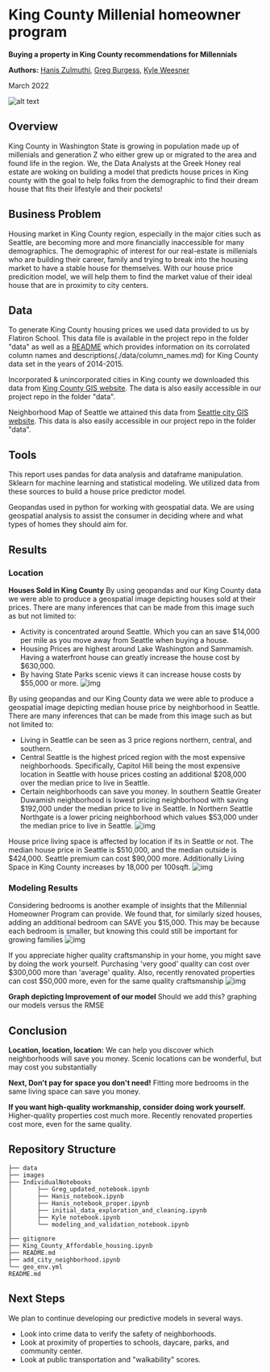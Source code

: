 # King County Millenial homeowner program

**Buying a property in King County recommendations for Millennials**

**Authors:** [Hanis Zulmuthi](https://github.com/hanis-z), [Greg Burgess](https://github.com/gcburgess), [Kyle Weesner](https://github.com/KyleWeesner)

March 2022

![alt text](https://www.condosky.com/wp-content/uploads/2019/06/Young-Families-Condos-Toronto-e1561577724820.jpg)

## Overview
King County in Washington State is growing in population made up of millenials and generation Z who either grew up or migrated to the area and found life in the region. We, the Data Analysts at the Greek Honey real estate are woking on building a model that predicts house prices in King county with the goal to help folks from the demographic to find their dream house that fits their lifestyle and their pockets!
 
## Business Problem
Housing market in King County region, especially in the major cities such as Seattle, are becoming more and more financially inaccessible for many demographics. The demographic of interest for our real-estate is millenials who are building their career, family and trying to break into the housing market to have a stable house for themselves. With our house price predicition model, we will help them to find the market value of their ideal house that are in proximity to city centers.
  
## Data 
To generate King County housing prices we used data provided to us by Flatiron School. This data file is available in the project repo in the folder "data" as well as a [README](./data/column_names.md) which provides information on its corrolated column names and descriptions(./data/column_names.md) for King County data set in the years of 2014-2015.

Incorporated & unincorporated cities in King county we downloaded this data from [King County GIS website](https://gis-kingcounty.opendata.arcgis.com/datasets/kingcounty::cities-and-unincorporated-king-county-city-kc-area/explore?location=47.430582%2C-121.809200%2C10.02). The data is also easily accessible in our project repo in the folder "data".

Neighborhood Map of Seattle we attained this data from [Seattle city GIS website](https://data-seattlecitygis.opendata.arcgis.com/datasets/neighborhood-map-atlas-districts/explore?location=47.628714%2C-122.338313%2C11.43%5D). This data is also easily accessible in our project repo in the folder "data".

## Tools
This report uses pandas for data analysis and dataframe manipulation. Sklearn for machine learning and statistical modeling. We utilized data from these sources to build a house price predictor model.

Geopandas used in python for working with geospatial data.   We are using geospatial analysis to assist the consumer in deciding where and what types of homes they should aim for.


## Results
### Location  
**Houses Sold in King County**
By using geopandas and our King County data we were able to produce a geospatial image depicting houses sold at their prices.  There are many inferences that can be made from this image such as but not limited to:
* Activity is concentrated around Seattle.  Which you can an save $14,000 per mile as you move away from Seattle when buying a house.  
* Housing Prices are highest around Lake Washington and Sammamish.  Having a waterfront house can greatly increase the house cost by $630,000.
* By having State Parks scenic views it can increase house costs by $55,000 or more.
![img](./Images/property_price_map.jpg)

By using geopandas and our King County data we were able to produce a geospatial image depicting median house price by neighborhood in Seattle.  There are many inferences that can be made from this image such as but not limited to:
* Living in Seattle can be seen as 3 price regions northern, central, and southern. 
* Central Seattle is the highest priced region with the most expensive neighborhoods.  Specifically, Capitol Hill being the most expensive location in Seattle with house prices costing an additional $208,000 over the median price to live in Seattle.  
* Certain neighborhoods can save you money. In southern Seattle Greater Duwamish neighborhood is lowest pricing neighborhood with saving $192,000 under the median price to live in Seattle. In Northern Seattle Northgate is a lower pricing neighborhood which values $53,000 under the median price to live in Seattle.
![img](./Images/mean_price_by_neighborhood_map.jpg)

House price living space is affected by location if its in Seattle or not.  The median house price in Seattle is $510,000, and the median outside is $424,000.  Seattle premium can cost $90,000 more.  Additionally Living Space in King County increases by 18,000 per 100sqft.
![img](./Images/price_by_living_space.jpg)


### Modeling Results 
Considering bedrooms is another example of insights that the Millennial Homeowner Program can provide.  We found that, for similarly sized houses, adding an additional bedroom can SAVE you $15,000.  This may be because each bedroom is smaller, but knowing this could still be important for growing families
![img](./Images/lmplot_price-vs-sqft_living-by_bedrooms.jpg)

If you appreciate higher quality craftsmanship in your home, you might save by doing the work yourself.  Purchasing 'very good' quality can cost over $300,000 more than 'average' quality.  Also, recently renovated properties can cost $50,000 more, even for the same quality craftsmanship
![img](./Images/barplot_price-vs-grade-by-renovated.jpg)

**Graph depicting Improvement of our model**  Should we add this?  graphing our models versus the RMSE

## Conclusion
**Location, location, location:**
We can help you discover which neighborhoods will save you money.  Scenic locations can be wonderful, but may cost you substantially

**Next, Don't pay for space you don't need!**
Fitting more bedrooms in the same living space can save you money.

**If you want high-quality workmanship, consider doing work yourself.**
Higher-quality properties cost much more.  Recently renovated properties cost more, even for the same quality. 

  
## Repository Structure
  ```
├── data  
├── images
├── IndividualNotebooks  
│       ├── Greg_updated_notebook.ipynb
│       ├── Hanis_notebook.ipynb
│       ├── Hanis_notebook_proper.ipynb
│       ├── initial_data_exploration_and_cleaning.ipynb
│       ├── Kyle notebook.ipynb
│       └── modeling_and_validation_notebook.ipynb
│
├── gitignore
├── King_County_Affordable_housing.ipynb 
├── README.md
├── add_city_neighborhood.ipynb
└── geo_env.yml 
  README.md  
  ```
## Next Steps  
We plan to continue developing our predictive models in several ways. 
* Look into crime data to verify the safety of neighborhoods. 
* Look at proximity of properties to schools, daycare, parks, and community center.
* Look at public transportation and "walkability" scores.
